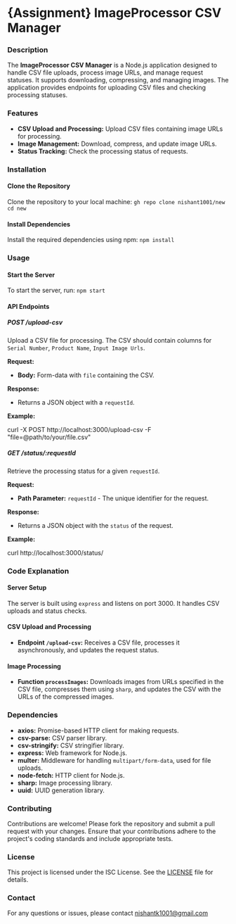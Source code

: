 # {Assignment} ImageProcessor CSV Manager

### **Description**

The **ImageProcessor CSV Manager** is a Node.js application designed to handle CSV file uploads, process image URLs, and manage request statuses. It supports downloading, compressing, and managing images. The application provides endpoints for uploading CSV files and checking processing statuses.

### **Features**

- **CSV Upload and Processing:** Upload CSV files containing image URLs for processing.
- **Image Management:** Download, compress, and update image URLs.
- **Status Tracking:** Check the processing status of requests.

### **Installation**

#### **Clone the Repository**

Clone the repository to your local machine:
`gh repo clone nishant1001/new cd new`


#### **Install Dependencies**

Install the required dependencies using npm: `npm install`


### **Usage**

#### **Start the Server**

To start the server, run: `npm start`


#### **API Endpoints**

##### **POST /upload-csv**

Upload a CSV file for processing. The CSV should contain columns for `Serial Number`, `Product Name`, `Input Image Urls`.

**Request:**

- **Body:** Form-data with `file` containing the CSV.

**Response:**

- Returns a JSON object with a `requestId`.

**Example:**

curl -X POST http://localhost:3000/upload-csv
-F "file=@path/to/your/file.csv"


##### **GET /status/:requestId**

Retrieve the processing status for a given `requestId`.

**Request:**

- **Path Parameter:** `requestId` - The unique identifier for the request.

**Response:**

- Returns a JSON object with the `status` of the request.

**Example:**

curl http://localhost:3000/status/<requestId>


### **Code Explanation**

#### **Server Setup**

The server is built using `express` and listens on port 3000. It handles CSV uploads and status checks.

#### **CSV Upload and Processing**

- **Endpoint `/upload-csv`:** Receives a CSV file, processes it asynchronously, and updates the request status.

#### **Image Processing**

- **Function `processImages`:** Downloads images from URLs specified in the CSV file, compresses them using `sharp`, and updates the CSV with the URLs of the compressed images.

### **Dependencies**

- **axios:** Promise-based HTTP client for making requests.
- **csv-parse:** CSV parser library.
- **csv-stringify:** CSV stringifier library.
- **express:** Web framework for Node.js.
- **multer:** Middleware for handling `multipart/form-data`, used for file uploads.
- **node-fetch:** HTTP client for Node.js.
- **sharp:** Image processing library.
- **uuid:** UUID generation library.

### **Contributing**

Contributions are welcome! Please fork the repository and submit a pull request with your changes. Ensure that your contributions adhere to the project's coding standards and include appropriate tests.

### **License**

This project is licensed under the ISC License. See the [LICENSE](LICENSE) file for details.

### **Contact**

For any questions or issues, please contact [nishantk1001@gmail.com](mailto:nishantk1001@gmail.com)

